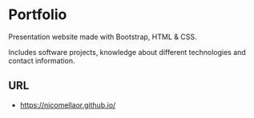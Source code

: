 # Portfolio

Presentation website made with Bootstrap, HTML & CSS.

Includes software projects, knowledge about different technologies and contact information.

## URL
- https://nicomellaor.github.io/
